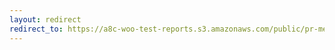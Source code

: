 ```yaml
---
layout: redirect
redirect_to: https://a8c-woo-test-reports.s3.amazonaws.com/public/pr-merge/41583/e2e/index.html
---
```

